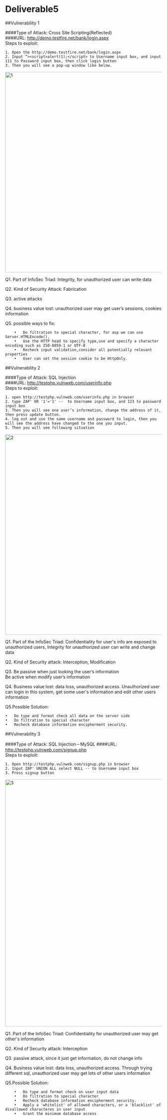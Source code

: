 # Deliverable5

##Vulnerability 1

####Type of Attack: Cross Site Scripting(Reflected)  
####URL: http://demo.testfire.net/bank/login.aspx  
Steps to exploit:  
	
 	1. Open the http://demo.testfire.net/bank/login.aspx  
	2. Input “><script>alert(1);</script> to Username input box, and input 111 to Password input box, then click login button  
	3. Then you will see a pop-up window like below.


<img width="644" alt="1" src="https://cloud.githubusercontent.com/assets/16142079/20376754/728b287a-ac57-11e6-83f0-87284efa4bb6.png"> 


Q1. Part of InfoSec Triad: Integrity, for unauthorized user can write data

Q2. Kind of Security Attack: Fabrication

Q3. active attacks

Q4. business value lost: unauthorized user may get user’s sessions, cookies information

Q5. possible ways to fix:	
	

     	•	Do filtration to special character, for asp we can use Server.HTMLEncode(),
     	•	Use the HTTP head to specify type,use and specify a character encoding such as ISO-8859-1 or UTF-8
     	•	Recheck input validation,consider all potentially relevant properties
        •	User can set the session cookie to be HttpOnly.


##Vulnerability 2

####Type of Attack: SQL Injection  
####URL: http://testphp.vulnweb.com/userinfo.php  
Steps to exploit:

	1. open http://testphp.vulnweb.com/userinfo.php in browser
	2. type ZAP' OR '1'='1' --  to Username input box, and 123 to password input box
	3. Then you will see one user’s information, change the address of it, then press update button.
	4. log out and use the same username and password to login, then you will see the address have changed to the one you input.  
	5. Then you will see following situation
  <img width="644" alt="2" src="https://cloud.githubusercontent.com/assets/16142079/20376775/a5a945de-ac57-11e6-8974-f1a7ba670233.png">
  
Q1. Part of the InfoSec Triad:  Confidentiality for user's info are exposed to unauthorized users, Integrity for unauthorized user can write and change data

Q2. Kind of Security attack: Interception, Modification  

Q3. Be passive when just looking the user’s information  
    		Be active when modify user’s information  
		
Q4. Business value lost: data loss, unauthorized access. Unauthorized user can login in this system, get some user's information and edit other users information

Q5.Possible Solution:   

	•	Do type and format check all data on the server side
	•	Do filtration to special character
	•	Recheck database information encipherment security.

##Vulnerability 3


####Type of Attack: SQL Injection－MySQL
####URL: http://testphp.vulnweb.com/signup.php  
Steps to exploit:  

	1. Open http://testphp.vulnweb.com/signup.php in browser
	2. Input ZAP' UNION ALL select NULL -- to Username input box
	3. Press signup button
<img width="794" alt="3" src="https://cloud.githubusercontent.com/assets/16142079/20405679/32ceaa1e-acd8-11e6-8f92-f9d43b52e7c0.png">  

Q1. Part of the InfoSec Triad: Confidentiality for unauthorized user may get other's information  

Q2. Kind of Security attack: Interception  

Q3. passive attack, since it just get information, do not change info  

Q4. Business value lost: data loss, unauthorized access. Through trying different sql, unauthorized user may get lots of other users information   

Q5.Possible Solution:  

	    •	Do type and format check on user input data
	    •	Do filtration to special character
	    •	Recheck database information encipherment security.
	    •	Apply a 'whitelist' of allowed characters, or a 'blacklist' of disallowed characteres in user input
	    •	Grant the minimum database access

